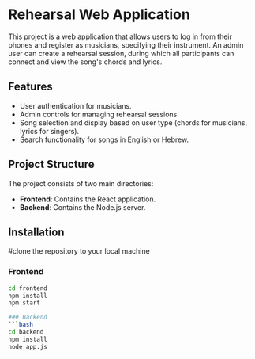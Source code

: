 # Rehearsal Web Application

This project is a web application that allows users to log in from their phones and register as musicians, specifying their instrument. An admin user can create a rehearsal session, during which all participants can connect and view the song's chords and lyrics.

## Features

- User authentication for musicians.
- Admin controls for managing rehearsal sessions.
- Song selection and display based on user type (chords for musicians, lyrics for singers).
- Search functionality for songs in English or Hebrew.

## Project Structure

The project consists of two main directories:

- **Frontend**: Contains the React application.
- **Backend**: Contains the Node.js server.

## Installation

#clone the repository to your local machine

### Frontend

```bash
cd frontend
npm install
npm start

### Backend
```bash
cd backend
npm install
node app.js

